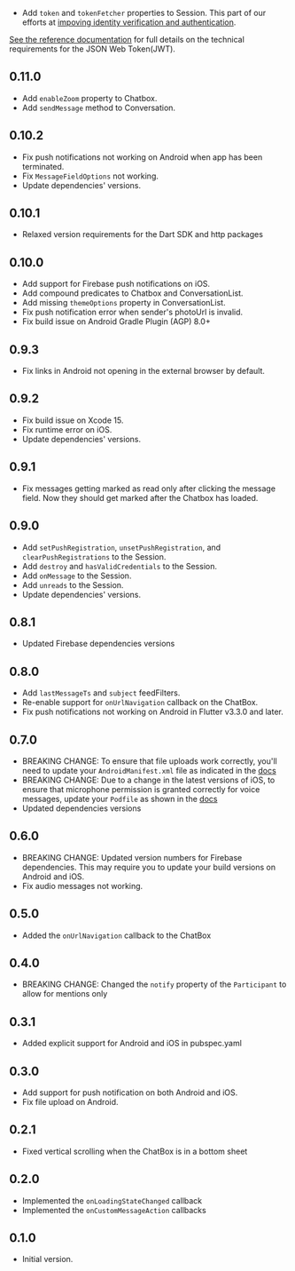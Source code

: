 - Add `token` and `tokenFetcher` properties to Session. This part of our efforts at [impoving identity verification and authentication](https://talkjs.com/docs/Features/Security_Settings/Authentication/).

[See the reference documentation](https://talkjs.com/docs/Features/Security_Settings/Advanced_Authentication/#token-reference) for full details on the technical requirements for the JSON Web Token(JWT).

## 0.11.0

- Add `enableZoom` property to Chatbox.
- Add `sendMessage` method to Conversation.

## 0.10.2

- Fix push notifications not working on Android when app has been terminated.
- Fix `MessageFieldOptions` not working.
- Update dependencies' versions.

## 0.10.1

- Relaxed version requirements for the Dart SDK and http packages

## 0.10.0

- Add support for Firebase push notifications on iOS.
- Add compound predicates to Chatbox and ConversationList.
- Add missing `themeOptions` property in ConversationList.
- Fix push notification error when sender's photoUrl is invalid.
- Fix build issue on Android Gradle Plugin (AGP) 8.0+

## 0.9.3

- Fix links in Android not opening in the external browser by default.

## 0.9.2

- Fix build issue on Xcode 15.
- Fix runtime error on iOS.
- Update dependencies' versions.

## 0.9.1

- Fix messages getting marked as read only after clicking the message field.
  Now they should get marked after the Chatbox has loaded.

## 0.9.0

- Add `setPushRegistration`, `unsetPushRegistration`, and `clearPushRegistrations` to the Session.
- Add `destroy` and `hasValidCredentials` to the Session.
- Add `onMessage` to the Session.
- Add `unreads` to the Session.
- Update dependencies' versions.

## 0.8.1

- Updated Firebase dependencies versions

## 0.8.0

- Add `lastMessageTs` and `subject` feedFilters.
- Re-enable support for `onUrlNavigation` callback on the ChatBox.
- Fix push notifications not working on Android in Flutter v3.3.0 and later.

## 0.7.0

- BREAKING CHANGE: To ensure that file uploads work correctly, you'll need to update your
  `AndroidManifest.xml` file as indicated in the [docs](https://talkjs.com/docs/Features/Customizations/File_Sharing/#enabling-file-upload-on-flutter)
- BREAKING CHANGE: Due to a change in the latest versions of iOS, to ensure that microphone
  permission is granted correctly for voice messages, update your `Podfile` as shown in
  the [docs](https://talkjs.com/docs/Features/Customizations/Voice_Messages/#ios)
- Updated dependencies versions

## 0.6.0

- BREAKING CHANGE: Updated version numbers for Firebase dependencies. This may require you to update
  your build versions on Android and iOS.
- Fix audio messages not working.

## 0.5.0

- Added the `onUrlNavigation` callback to the ChatBox

## 0.4.0

- BREAKING CHANGE: Changed the `notify` property of the `Participant` to allow for mentions only

## 0.3.1

- Added explicit support for Android and iOS in pubspec.yaml

## 0.3.0

- Add support for push notification on both Android and iOS.
- Fix file upload on Android.

## 0.2.1

- Fixed vertical scrolling when the ChatBox is in a bottom sheet

## 0.2.0

- Implemented the `onLoadingStateChanged` callback
- Implemented the `onCustomMessageAction` callbacks

## 0.1.0

- Initial version.
